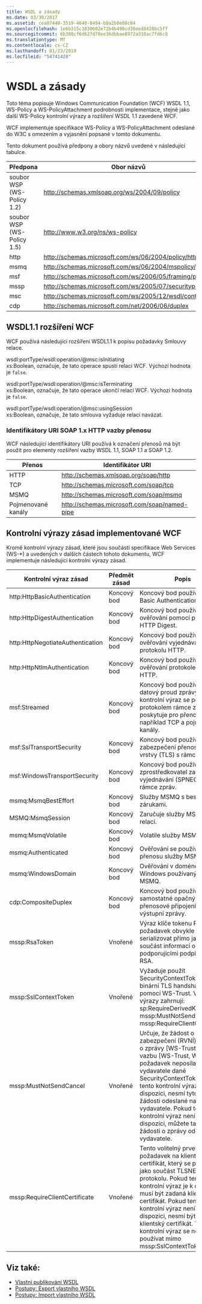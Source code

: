 ```yaml
---
title: WSDL a zásady
ms.date: 03/30/2017
ms.assetid: cea87440-3519-4640-8494-b8a2b0e88c84
ms.openlocfilehash: 1e6b315c1830602e72b4b498cd38eed8428bc5ff
ms.sourcegitcommit: 6b308cf6d627d78ee36dbbae8972a310ac7fd6c8
ms.translationtype: MT
ms.contentlocale: cs-CZ
ms.lasthandoff: 01/23/2019
ms.locfileid: "54741428"
---
```

# <a name="wsdl-and-policy"></a>WSDL a zásady
Toto téma popisuje Windows Communication Foundation (WCF) WSDL 1.1, WS-Policy a WS-PolicyAttachment podrobnosti implementace, stejně jako další WS-Policy kontrolní výrazy a rozšíření WSDL 1.1 zavedené WCF.  
  
 WCF implementuje specifikace WS-Policy a WS-PolicyAttachment odeslané do W3C s omezením a vyjasnění popsané v tomto dokumentu.  
  
 Tento dokument používá předpony a obory názvů uvedené v následující tabulce.  
  
|Předpona|Obor názvů|  
|------------|---------------|  
|soubor WSP (WS-Policy 1.2)|http://schemas.xmlsoap.org/ws/2004/09/policy|  
|soubor WSP (WS-Policy 1.5)|http://www.w3.org/ns/ws-policy|  
|http|http://schemas.microsoft.com/ws/06/2004/policy/http|  
|msmq|http://schemas.microsoft.com/ws/06/2004/mspolicy/msmq|  
|msf|http://schemas.microsoft.com/ws/2006/05/framing/policy|  
|mssp|http://schemas.microsoft.com/ws/2005/07/securitypolicy|  
|msc|http://schemas.microsoft.com/ws/2005/12/wsdl/contract|  
|cdp|http://schemas.microsoft.com/net/2006/06/duplex|  
  
## <a name="wcf-wsdl11-extensions"></a>WSDL1.1 rozšíření WCF  
 WCF používá následující rozšíření WSDL1.1 k popisu požadavky Smlouvy relace.  
  
 wsdl:portType/wsdl:operation/@msc:isInitiating  
 xs:Boolean, označuje, že tato operace spustí relaci WCF. Výchozí hodnota je `false`.  
  
 wsdl:portType/wsdl:operation/@msc:isTerminating  
 xs:Boolean, označuje, že tato operace ukončí relaci WCF. Výchozí hodnota je `false`.  
  
 wsdl:portType/wsdl:operation/@msc:usingSession  
 xs:Boolean, označuje, že tato smlouva vyžaduje relaci navázat.  
  
### <a name="soap-1x-http-binding-transport-uris"></a>Identifikátory URI SOAP 1.x HTTP vazby přenosu  
 WCF následující identifikátory URI používá k označení přenosů má být použit pro elementy rozšíření vazby WSDL 1.1, SOAP 1.1 a SOAP 1.2.  
  
|Přenos|Identifikátor URI|  
|---------------|---------|  
|HTTP|http://schemas.xmlsoap.org/soap/http|  
|TCP|http://schemas.microsoft.com/soap/tcp|  
|MSMQ|http://schemas.microsoft.com/soap/msmq|  
|Pojmenované kanály|http://schemas.microsoft.com/soap/named-pipe|  
  
## <a name="policy-assertions-implemented-by-wcf"></a>Kontrolní výrazy zásad implementované WCF  
 Kromě kontrolní výrazy zásad, které jsou součástí specifikace Web Services (WS-*) a uvedených v dalších částech tohoto dokumentu, WCF implementuje následující kontrolní výrazy zásad.  
  
|Kontrolní výraz zásad|Předmět zásad|Popis|  
|----------------------|--------------------|-----------------|  
|http:HttpBasicAuthentication|Koncový bod|Koncový bod používá HTTP Basic Authentication.|  
|http:HttpDigestAuthentication|Koncový bod|Koncový bod používá ověřování pomocí protokolu HTTP Digest.|  
|http:HttpNegotiateAuthentication|Koncový bod|Koncový bod používá ověřování vyjednávání protokolu HTTP.|  
|http:HttpNtlmAuthentication|Koncový bod|Koncový bod používá ověřování protokolem NTLM HTTP.|  
|msf:Streamed|Koncový bod|Koncový bod používá rámce datový proud zprávy. Tento kontrolní výraz se používá s protokolem rámce zpráv poskytuje pro přenosy, jako je například TCP a pojmenované kanály.|  
|msf:SslTransportSecurity|Koncový bod|Koncový bod používá zabezpečení přenosové vrstvy (TLS) s rámce zpráv.|  
|msf:WindowsTransportSecurity|Koncový bod|Koncový bod používá zprostředkovatel zabezpečení vyjednávání (SPNEGO) s rámce zpráv.|  
|msmq:MsmqBestEffort|Koncový bod|Služby MSMQ s best effort zárukami.|  
|MSMQ:MsmqSession|Koncový bod|Zaručuje služby MSMQ s relací.|  
|msmq:MsmqVolatile|Koncový bod|Volatile služby MSMQ.|  
|msmq:Authenticated|Koncový bod|Ověřování se používá u přenosu služby MSMQ.|  
|msmq:WindowsDomain|Koncový bod|Ověřování v doméně Windows používaný službou MSMQ.|  
|cdp:CompositeDuplex|Koncový bod|Koncový bod používá dvě samostatné opačný přenosové připojení pro ani výstupní zprávy.|  
|mssp:RsaToken|Vnořené|Výraz klíče tokenu RSA. Tento požadavek obvykle splněn serializovat přímo jako součást informací o klíči v podporujícími podpis klíčem RSA.|  
|mssp:SslContextToken|Vnořené|Vyžaduje použít SecurityContextToken pomocí binární TLS handshake pomocí WS-Trust. Vnořené výrazy zahrnují: sp:RequireDerivedKeys, mssp:MustNotSendCancel, mssp:RequireClientCertificate.|  
|mssp:MustNotSendCancel|Vnořené|Určuje, že žádost o token zabezpečení (RVNÍ) požádat o zprávy [WS-Trust] zrušit vazbu [WS-Trust, WS-SC] požadavek neposílali na vydavatele dané SecurityContextToken. Pokud tento kontrolní výraz je k dispozici, nesmí tyto zprávy žádosti odeslané na vydavatele. Pokud tento kontrolní výraz není k dispozici, můžete takové žádosti o zprávy odeslané na vydavatele.|  
|mssp:RequireClientCertificate|Vnořené|Tento volitelný prvek určuje požadavek na klientský certifikát, který se poskytuje jako součást TLSNEGO protokolu. Pokud tento kontrolní výraz je k dispozici, musí být zadaná klientský certifikát. Pokud tento kontrolní výraz není k dispozici, nesmí být zadaná klientský certifikát. Tento kontrolní výraz se nesmí používat mimo mssp:SslContextToken.|  
  
## <a name="see-also"></a>Viz také:
- [Vlastní publikování WSDL](../../../../docs/framework/wcf/samples/custom-wsdl-publication.md)
- [Postupy: Export vlastního WSDL](../../../../docs/framework/wcf/extending/how-to-export-custom-wsdl.md)
- [Postupy: Import vlastního WSDL](../../../../docs/framework/wcf/extending/how-to-import-custom-wsdl.md)
